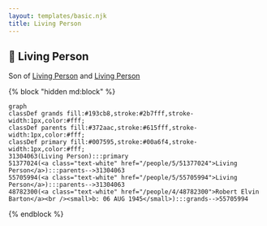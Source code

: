 ```yaml
---
layout: templates/basic.njk
title: Living Person
---
```

## 🔵 Living Person

Son of [Living Person](/people/5/55705994) and [Living Person](/people/5/51377024)

{% block "hidden md:block" %}
```mermaid
graph
classDef grands fill:#193cb8,stroke:#2b7fff,stroke-width:1px,color:#fff;
classDef parents fill:#372aac,stroke:#615fff,stroke-width:1px,color:#fff;
classDef primary fill:#007595,stroke:#00a6f4,stroke-width:1px,color:#fff;
31304063(Living Person):::primary
51377024(<a class="text-white" href="/people/5/51377024">Living Person</a>):::parents-->31304063
55705994(<a class="text-white" href="/people/5/55705994">Living Person</a>):::parents-->31304063
48782300(<a class="text-white" href="/people/4/48782300">Robert Elvin Barton</a><br /><small>b: 06 AUG 1945</small>):::grands-->55705994
```
{% endblock %}
